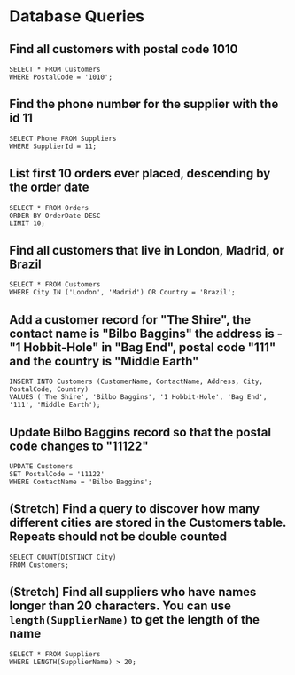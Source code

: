 # Database Queries

## Find all customers with postal code 1010

```
SELECT * FROM Customers
WHERE PostalCode = '1010';
```

## Find the phone number for the supplier with the id 11

```
SELECT Phone FROM Suppliers
WHERE SupplierId = 11;
```

## List first 10 orders ever placed, descending by the order date

```
SELECT * FROM Orders
ORDER BY OrderDate DESC
LIMIT 10;
```

## Find all customers that live in London, Madrid, or Brazil

```
SELECT * FROM Customers
WHERE City IN ('London', 'Madrid') OR Country = 'Brazil';
```

## Add a customer record for "The Shire", the contact name is "Bilbo Baggins" the address is -"1 Hobbit-Hole" in "Bag End", postal code "111" and the country is "Middle Earth"

```
INSERT INTO Customers (CustomerName, ContactName, Address, City, PostalCode, Country)
VALUES ('The Shire', 'Bilbo Baggins', '1 Hobbit-Hole', 'Bag End', '111', 'Middle Earth');
```

## Update Bilbo Baggins record so that the postal code changes to "11122"

```
UPDATE Customers
SET PostalCode = '11122'
WHERE ContactName = 'Bilbo Baggins';
```

## (Stretch) Find a query to discover how many different cities are stored in the Customers table. Repeats should not be double counted

```
SELECT COUNT(DISTINCT City)
FROM Customers;
```

## (Stretch) Find all suppliers who have names longer than 20 characters. You can use `length(SupplierName)` to get the length of the name

```
SELECT * FROM Suppliers
WHERE LENGTH(SupplierName) > 20;
```
